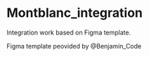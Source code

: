 # Montblanc_integration

Integration work based on Figma template.

Figma template peovided by @Benjamin_Code